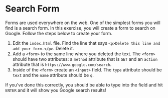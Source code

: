 # Search Form

Forms are used everywhere   on the web. One of the simplest forms you will find is a search form. In this exercise, you will create a form to search on Google. Follow the steps below to create your form.

1. Edit the `index.html` file. Find the line  that says `<p>Delete this line and add your form.</p>`. Delete it.
2. Add a `<form>` to the same line where you  deleted the text. The `<form>` should have two attributes: a `method` attribute that is `GET` and an `action` attribute that is `https://www.google.com/search`.
3. Inside of the `<form>` create an `<input>` field.   The `type` attribute should be `text` and the `name` attribute should be `q`.

If you've done this correctly, you should be able to type into the field and hit `ENTER` and it will show you Google search results!
